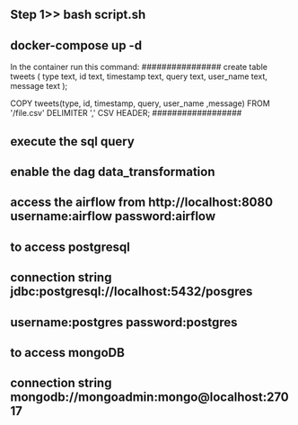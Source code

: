 ## Step 1>> bash script.sh

## docker-compose up -d
In the container run this command:
################
create table tweets
(
    type      text,
    id        text,
    timestamp text,
    query     text,
    user_name text,
    message   text
);

COPY tweets(type, id, timestamp, query, user_name ,message)
    FROM '/file.csv'
    DELIMITER ','
    CSV HEADER;
##################
## execute the sql query
## enable the dag data_transformation
## access the airflow from http://localhost:8080 username:airflow password:airflow

## to access postgresql
## connection string jdbc:postgresql://localhost:5432/posgres
## username:postgres password:postgres

## to access mongoDB
## connection string mongodb://mongoadmin:mongo@localhost:27017
